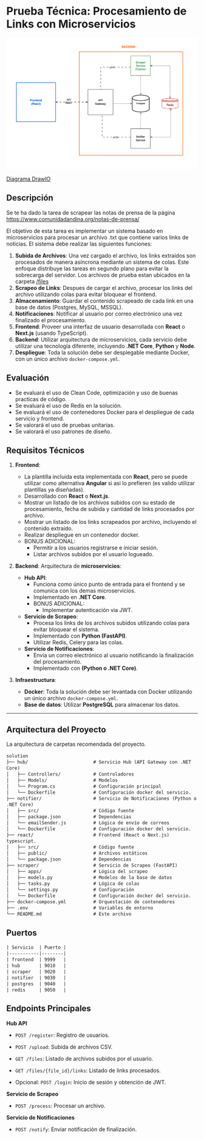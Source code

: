 # Prueba Técnica: Procesamiento de Links con Microservicios


![Diagrama de Arquitectura](sgcan-f1-diagram.png)


[Diagrama DrawIO](https://drive.google.com/file/d/1OH4BbUD51FvBNRRwW43PnECcjYcyTZoz/view?usp=sharing)

## Descripción

Se te ha dado la tarea de scrapear las notas de prensa de la página <https://www.comunidadandina.org/notas-de-prensa/>

El objetivo de esta tarea es implementar un sistema basado en microservicios para procesar un archivo .txt que contiene varios links de noticias. El sistema debe realizar las siguientes funciones:

1. **Subida de Archivos**: Una vez cargado el archivo, los links extraídos son procesados de manera asíncrona mediante un sistema de colas. Este enfoque distribuye las tareas en segundo plano para evitar la sobrecarga del servidor. Los archivos de prueba estan ubicados en la carpeta [/files](files)
2. **Scrapeo de Links**: Despues de cargar el archivo, procesar los links del archivo utilizando colas para evitar bloquear el frontend.
3. **Almacenamiento**: Guardar el contenido scrapeado de cada link en una base de datos (Postgres, MySQL, MSSQL).
4. **Notificaciones**: Notificar al usuario por correo electrónico una vez finalizado el procesamiento.
5. **Frontend**: Proveer una interfaz de usuario desarrollada con **React** o **Next.js** (usando TypeScript).
6. **Backend**: Utilizar arquitectura de microservicios, cada servicio debe utilizar una tecnología diferente, incluyendo **.NET Core**, **Python** y **Node**.
7. **Despliegue**: Toda la solución debe ser desplegable mediante Docker, con un único archivo `docker-compose.yml`.

## Evaluación

- Se evaluará el uso de Clean Code, optimización y uso de buenas practicas de código.
- Se evaluará el uso de Redis en la solución.
- Se evaluará el uso de contenedores Docker para el despliegue de cada servicio y frontend.
- Se valorará el uso de pruebas unitarias.
- Se valorará el uso patrones de diseño.

## Requisitos Técnicos

1. **Frontend**: 
   - La plantilla incluida esta implementada con **React**, pero se puede utilizar como alternativa **Angular** si asi lo prefieren (es valido utilizar plantillas ya diseñadas).
   - Desarrollado con **React** o **Next.js**.
   - Mostrar un listado de los archivos subidos con su estado de procesamiento, fecha de subida y cantidad de links procesados por archivo.
   - Mostrar un listado de los links scrapeados por archivo, incluyendo el contenido extraído.
   - Realizar despliegue en un contenedor docker.
   - BONUS ADICIONAL:
      - Permitir a los usuarios registrarse e iniciar sesión.
      - Listar archivos subidos por el usuario logueado.

2. **Backend**: Arquitectura de **microservicios**:
   - **Hub API**:
     - Funciona como único punto de entrada para el frontend y se comunica con los demas microservicios.
     - Implementado en **.NET Core**.
     - BONUS ADICIONAL:
       - Implementar autenticación via JWT.
   - **Servicio de Scrapeo**:
     - Procesa los links de los archivos subidos utilizando colas para evitar bloquear el sistema.
     - Implementado con **Python (FastAPI)**.
     - Utilizar Redis, Celery para las colas.
   - **Servicio de Notificaciones**:
     - Envía un correo electrónico al usuario notificando la finalización del procesamiento.
     - Implementado con **(Python o .NET Core)**.

3. **Infraestructura**:
   - **Docker**: Toda la solución debe ser levantada con Docker utilizando un único archivo `docker-compose.yml`.
   - **Base de datos**: Utilizar **PostgreSQL** para almacenar los datos.

---

## Arquitectura del Proyecto

La arquitectura de carpetas recomendada del proyecto.

```plaintext
solution
├── hub/                        # Servicio Hub (API Gateway con .NET Core)
│   ├── Controllers/            # Controladores
│   ├── Models/                 # Modelos
│   └── Program.cs              # Configuración principal
│   └── Dockerfile              # Configuración docker del servicio.
├── notifier/                   # Servicio de Notificaciones (Python o .NET Core)
│   ├── src/                    # Código fuente
│   ├── package.json            # Dependencias
│   └── emailSender.js          # Lógica de envío de correos
│   └── Dockerfile              # Configuración docker del servicio.
├── react/                      # Frontend (React o Next.js) typescript.
│   ├── src/                    # Código fuente
│   ├── public/                 # Archivos estáticos
│   └── package.json            # Dependencias
├── scraper/                    # Servicio de Scrapeo (FastAPI)
│   ├── apps/                   # Lógica del scrapeo
│   ├── models.py               # Modelos de la base de datos
│   ├── tasks.py                # Lógica de colas
│   └── settings.py             # Configuración
│   └── Dockerfile              # Configuración docker del servicio.
├── docker-compose.yml          # Orquestación de contenedores
├── .env                        # Variables de entorno
└── README.md                   # Este archivo
```

## Puertos
```plaintext
| Servicio  | Puerto |
|-----------|--------|
| frontend  | 9999   |
| hub       | 9010   |
| scraper   | 9020   |
| notifier  | 9030   |
| postgres  | 9040   |
| redis     | 9050   |
```

## Endpoints Principales

**Hub API**
- `POST /register`: Registro de usuarios.
- `POST /upload`: Subida de archivos CSV.
- `GET /files`: Listado de archivos subidos por el usuario.
- `GET /files/{file_id}/links`: Listado de links procesados.

- Opcional: `POST /login`: Inicio de sesión y obtención de JWT.

**Servicio de Scrapeo**
- `POST /process`: Procesar un archivo.

**Servicio de Notificaciones**
- `POST /notify`: Enviar notificación de finalización.

